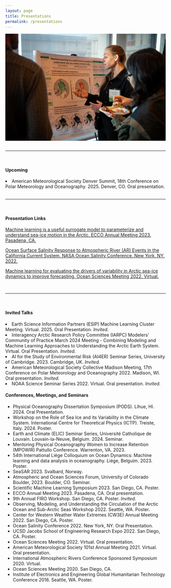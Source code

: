 ```yaml
---
layout: page
title: Presentations
permalink: /presentations
---
```



<style type="text/css">
.centerImage
{
 text-align:center;
 display:block;
}
</style>

  <div>
      <img src="assets/images/poster_MLice.jpeg" class="centerImage" width="900">
    </div>
<br>
<hr>
<br>

<p><H4>Upcoming</H4></p>
 <li> American Meteorological Society Denver Summit, 18th Conference on Polar Meteorology and Oceanography. 2025.
Denver, CO. Oral presentation.</li>
<br>
<hr>
<br>

<p><H4>Presentation Links</H4></p>
<p> <a href="https://ecco-group.org/docs/ecco_annual_mtg23_day2_05_hoffman.pdf" target = "_blank"> Machine learning is a useful surrogate model to parameterize and understand sea-ice motion in the Arctic. ECCO Annual Meeting 2023. Pasadena, CA. </a></p>
<p> <a href="https://youtu.be/idXsZn3mftE" target = "_blank"> Ocean Surface Salinity Response to Atmospheric River (AR) Events in the California Current System. NASA Ocean Salinity Conference. New York, NY. 2022. </a> </p>
<p> <a href="https://youtu.be/BfF_DkMtN0I" target = "_blank"> Machine learning for evaluating the drivers of variability in Arctic sea-ice dynamics to improve forecasting. Ocean Sciences Meeting 2022. Virtual. </a> </p>

<br>
<hr>
<br>
<p><H4>Invited Talks</H4></p>
<li> Earth Science Information Partners (ESIP) Machine Learning Cluster Meeting. Virtual. 2025. Oral Presentation. <i>Invited.</i> </li>
<li> Interagency Arctic Research Policy Committee (IARPC) Modelers' Community of Practice March 2024 Meeting - Combining Modeling and Machine Learning Approaches to Understanding the Arctic Earth System. Virtual. Oral Presentation. <i>Invited.</i></li>
<li> AI for the Study of Environmental Risk (AI4ER) Seminar Series, University of Cambridge. 2023. Cambridge, UK. <i>Invited.</i> </li>
<li> American Meteorological Society Collective Madison Meeting, 17th Conference on Polar Meteorology and Oceanography 2022.
Madison, WI. Oral presentation. <i>Invited.</i></li>
<li> NOAA Science Seminar Series 2022. Virtual. Oral presentation. <i>Invited.</i></li>


<p><H4>Conferences, Meetings, and Seminars</H4></p>
<ul>
 <li> Physical Oceanography Dissertation Symposium (PODS). Lihue, HI. 2024. Oral Presentation. </li>
 <li> Workshop on the Role of Sea Ice and its Variability in the Climate System. International Centre for Theoretical Physics (ICTP). Treiste, Italy. 2024. Poster. </li>
 <li> Earth and Climate (ELIC) Seminar Series, Université Catholique de Louvain. Louvain-la-Neuve, Belgium. 2024. Seminar.</li>
 <li> Mentoring Physical Oceanography Women to Increase Retention (MPOWIR) Pattullo Conference. Warrenton, VA. 2023.</li> 
 <li> 54th International Liége Colloquium on Ocean Dynamics: Machine learning and data analysis in oceanography. Liége, Belguim. 2023. Poster. </li>
 <li> SeaSAR 2023. Svalbard, Norway. </li>
  <li> Atmospheric and Ocean Sciences Forum, University of Colorado Boulder, 2023. Boulder, CO. Seminar.</li>
  <li> Scientific Machine Learning Symposium 2023. San Diego, CA. Poster.</li>
  <li> ECCO Annual Meeting 2023. Pasadena, CA. Oral presentation.</li>
  <li> 9th Annual FIRO Workshop. San Diego, CA. Poster. <i>Invited.</i></li>
  <li> Observing, Modeling, and Understanding the Circulation of the Arctic Ocean and Sub-Arctic Seas Workshop 2022. Seattle, WA.
Poster.</li>
  <li> Center for Western Weather Water Extremes (CW3E) Annual Meeting 2022. San Diego, CA. Poster.</li>
  <li> Ocean Salinity Conference 2022. New York, NY. Oral Presentation.</li>
  <li> UCSD Jacobs School of Engineering Research Expo 2022. San Diego, CA. Poster.</li>
  <li> Ocean Sciences Meeting 2022. Virtual. Oral presentation.</li>
  <li> American Meteorological Society 101st Annual Meeting 2021. Virtual. Oral presentation.</li>
  <li> International Atmospheric Rivers Conference Sponsored Symposium 2020. Virtual.</li>
  <li> Ocean Sciences Meeting 2020. San Diego, CA.</li>
  <li> Institute of Electronics and Engineering Global Humanitarian Technology Conference 2016. Seattle, WA. Poster.</li>
</ul>
